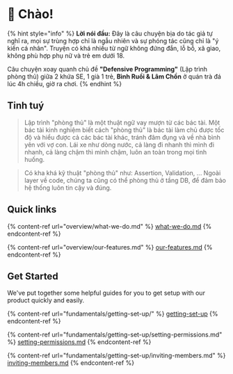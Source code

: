 # 👋 Chào!

{% hint style="info" %}
**Lời nói đầu:** Đây là câu chuyện bịa do tác giả tự nghĩ ra, mọi sự trùng hợp chỉ là ngẫu nhiên và sự phóng tác cũng chỉ là "ý kiến cá nhân".  Truyện có khá nhiều từ ngữ không đứng đắn, lỗ bỗ, xã giao, không phù hợp phụ nữ và trẻ em dưới 18.&#x20;

Câu chuyện xoay quanh chủ đề **"Defensive Programming"** (Lập trình phòng thủ) giữa 2 khứa SE, 1 già 1 trẻ, **Bình Ruồi & Lâm Chồn** ở quán trà đá lúc 4h chiều, giờ ra chơi.
{% endhint %}

## Tinh tuý

> Lập trình "phòng thủ" là một thuật ngữ vay mượn từ các bác tài. Một bác tài kinh nghiệm biết cách "phòng thủ" là bác tài làm chủ được tốc độ và hiểu được cả các bác tài khác, tránh đâm đụng và về nhà bình yên với vợ con. Lái xe như dòng nước, cả làng đi nhanh thì mình đi nhanh, cả làng chậm thì mình chậm, luôn an toàn trong mọi tình huống.

> Có kha khá kỹ thuật "phòng thủ" như: Assertion, Validation, ... Ngoài layer về code, chúng ta cũng có thể phòng thủ ở tầng DB, để đảm bảo hệ thống luôn tin cậy và đúng.

## Quick links

{% content-ref url="overview/what-we-do.md" %}
[what-we-do.md](overview/what-we-do.md)
{% endcontent-ref %}

{% content-ref url="overview/our-features.md" %}
[our-features.md](overview/our-features.md)
{% endcontent-ref %}

## Get Started

We've put together some helpful guides for you to get setup with our product quickly and easily.

{% content-ref url="fundamentals/getting-set-up/" %}
[getting-set-up](fundamentals/getting-set-up/)
{% endcontent-ref %}

{% content-ref url="fundamentals/getting-set-up/setting-permissions.md" %}
[setting-permissions.md](fundamentals/getting-set-up/setting-permissions.md)
{% endcontent-ref %}

{% content-ref url="fundamentals/getting-set-up/inviting-members.md" %}
[inviting-members.md](fundamentals/getting-set-up/inviting-members.md)
{% endcontent-ref %}
